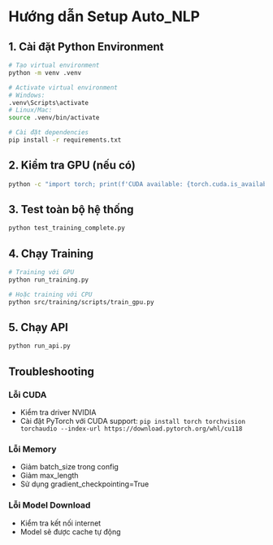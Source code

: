 # Hướng dẫn Setup Auto_NLP

## 1. Cài đặt Python Environment

```bash
# Tạo virtual environment
python -m venv .venv

# Activate virtual environment
# Windows:
.venv\Scripts\activate
# Linux/Mac:
source .venv/bin/activate

# Cài đặt dependencies
pip install -r requirements.txt
```

## 2. Kiểm tra GPU (nếu có)

```bash
python -c "import torch; print(f'CUDA available: {torch.cuda.is_available()}')"
```

## 3. Test toàn bộ hệ thống

```bash
python test_training_complete.py
```

## 4. Chạy Training

```bash
# Training với GPU
python run_training.py

# Hoặc training với CPU
python src/training/scripts/train_gpu.py
```

## 5. Chạy API

```bash
python run_api.py
```

## Troubleshooting

### Lỗi CUDA
- Kiểm tra driver NVIDIA
- Cài đặt PyTorch với CUDA support: `pip install torch torchvision torchaudio --index-url https://download.pytorch.org/whl/cu118`

### Lỗi Memory
- Giảm batch_size trong config
- Giảm max_length
- Sử dụng gradient_checkpointing=True

### Lỗi Model Download
- Kiểm tra kết nối internet
- Model sẽ được cache tự động
